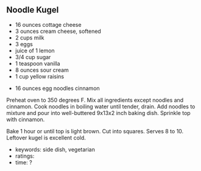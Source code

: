 Noodle Kugel
------------

- 16 ounces cottage cheese
- 3 ounces cream cheese, softened
- 2 cups milk
- 3 eggs
- juice of 1 lemon
- 3/4 cup sugar
- 1 teaspoon vanilla
- 8 ounces sour cream
- 1 cup yellow raisins
<!-- -->
- 16 ounces egg noodles
cinnamon

Preheat oven to 350 degrees F.  Mix all ingredients except noodles and
cinnamon.  Cook noodles in boiling water until tender, drain.  Add
noodles to mixture and pour into well-buttered 9x13x2 inch baking
dish.  Sprinkle top with cinnamon.

Bake 1 hour or until top is light brown.  Cut into squares.  Serves 8
to 10.  Leftover kugel is excellent cold.

- keywords: side dish, vegetarian
- ratings:
- time: ?
